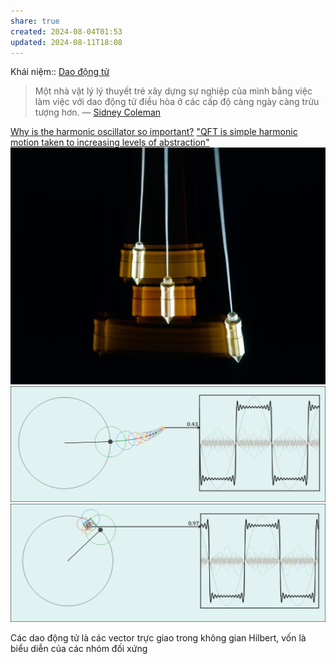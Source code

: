```yaml
---
share: true
created: 2024-08-04T01:53
updated: 2024-08-11T18:08
---
```

Khái niệm:: [Dao động tử](../%CE%9E%20Kh%C3%A1i%20ni%E1%BB%87m/V%E1%BA%ADt%20l%C3%BD/Dao%20%C4%91%E1%BB%99ng%20t%E1%BB%AD.md)
> Một nhà vật lý lý thuyết trẻ xây dựng sự nghiệp của mình bằng việc làm việc với dao động tử điều hòa ở các cấp độ càng ngày càng trừu tượng hơn.
 — [Sidney Coleman](https://en.wikipedia.org/wiki/Sidney_Coleman)

[Why is the harmonic oscillator so important?](https://physics.stackexchange.com/q/159021/41634)
["QFT is simple harmonic motion taken to increasing levels of abstraction"](https://physics.stackexchange.com/q/355487/41634)
![Pendulum.jpg](../../assets/attachments/Pendulum.jpg)
![firefox_2018-03-20_15-18-58.png](../../assets/attachments/firefox_2018-03-20_15-18-58.png)
![firefox_2018-03-20_15-18-09.png](../../assets/attachments/firefox_2018-03-20_15-18-09.png)

Các dao động tử là các vector trực giao trong không gian Hilbert, vốn là biểu diễn của các nhóm đối xứng
